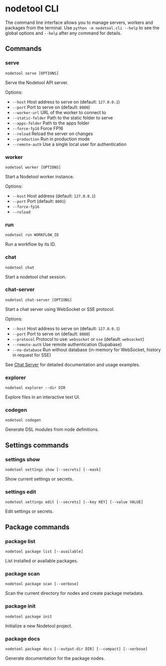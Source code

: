 # nodetool CLI

The command line interface allows you to manage servers, workers and packages from
the terminal. Use `python -m nodetool.cli --help` to see the global options and
`--help` after any command for details.

## Commands

### serve
`nodetool serve [OPTIONS]`

Serve the Nodetool API server.

Options:
- `--host` Host address to serve on (default: `127.0.0.1`)
- `--port` Port to serve on (default: `8000`)
- `--worker-url` URL of the worker to connect to
- `--static-folder` Path to the static folder to serve
- `--apps-folder` Path to the apps folder
- `--force-fp16` Force FP16
- `--reload` Reload the server on changes
- `--production` Run in production mode
- `--remote-auth` Use a single local user for authentication

### worker
`nodetool worker [OPTIONS]`

Start a Nodetool worker instance.

Options:
- `--host` Host address (default: `127.0.0.1`)
- `--port` Port (default: `8001`)
- `--force-fp16`
- `--reload`

### run
`nodetool run WORKFLOW_ID`

Run a workflow by its ID.

### chat
`nodetool chat`

Start a nodetool chat session.

### chat-server
`nodetool chat-server [OPTIONS]`

Start a chat server using WebSocket or SSE protocol.

Options:
- `--host` Host address to serve on (default: `127.0.0.1`)
- `--port` Port to serve on (default: `8080`)
- `--protocol` Protocol to use: `websocket` or `sse` (default: `websocket`)
- `--remote-auth` Use remote authentication (Supabase)
- `--no-database` Run without database (in-memory for WebSocket, history in request for SSE)

See [Chat Server](chat-server.md) for detailed documentation and usage examples.

### explorer
`nodetool explorer --dir DIR`

Explore files in an interactive text UI.

### codegen
`nodetool codegen`

Generate DSL modules from node definitions.

## Settings commands

### settings show
`nodetool settings show [--secrets] [--mask]`

Show current settings or secrets.

### settings edit
`nodetool settings edit [--secrets] [--key KEY] [--value VALUE]`

Edit settings or secrets.

## Package commands

### package list
`nodetool package list [--available]`

List installed or available packages.

### package scan
`nodetool package scan [--verbose]`

Scan the current directory for nodes and create package metadata.

### package init
`nodetool package init`

Initialize a new Nodetool project.

### package docs
`nodetool package docs [--output-dir DIR] [--compact] [--verbose]`

Generate documentation for the package nodes.
